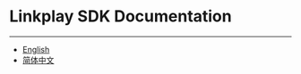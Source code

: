 # Linkplay SDK Documentation

---

* [English](https://tuyainc.github.io/tuyasmart_home_ios_sdk_doc/en/)
* [简体中文](https://tuyainc.github.io/tuyasmart_home_ios_sdk_doc/zh-hans/)
